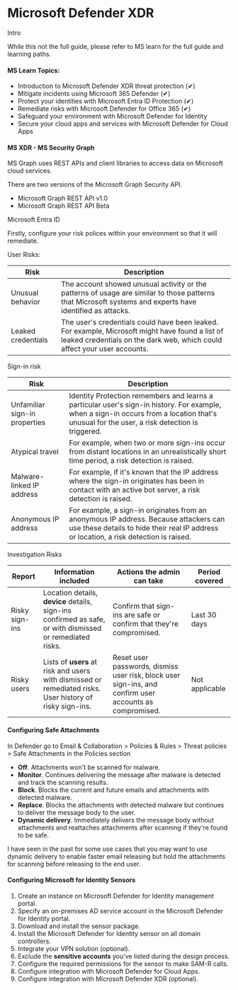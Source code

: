 # Microsoft Defender XDR

Intro

While this not the full guide, please refer to MS learn for the full guide and learning paths.



#### MS Learn Topics:

* Introduction to Microsoft Defender XDR threat protection (✔)
* Mitigate incidents using Microsoft 365 Defender (✔)
* Protect your identities with Microsoft Entra ID Protection (✔)
* Remediate risks with Microsoft Defender for Office 365 (✔)
* Safeguard your environment with Microsoft Defender for Identity&#x20;
* Secure your cloud apps and services with Microsoft Defender for Cloud Apps

#### MS XDR - MS Security Graph

MS Graph uses REST APIs and client libraries to access data on Microsoft cloud services.

There are two versions of the Microsoft Graph Security API.

* Microsoft Graph REST API v1.0
* Microsoft Graph REST API Beta

Microsoft Entra ID

Firstly, configure your risk polices within your environment so that it will remediate.

User Risks:

| Risk               | Description                                                                                                                                                                 |
| ------------------ | --------------------------------------------------------------------------------------------------------------------------------------------------------------------------- |
| Unusual behavior   | The account showed unusual activity or the patterns of usage are similar to those patterns that Microsoft systems and experts have identified as attacks.                   |
| Leaked credentials | The user's credentials could have been leaked. For example, Microsoft might have found a list of leaked credentials on the dark web, which could affect your user accounts. |



Sign-in risk

| Risk                          | Description                                                                                                                                                                                  |
| ----------------------------- | -------------------------------------------------------------------------------------------------------------------------------------------------------------------------------------------- |
| Unfamiliar sign-in properties | Identity Protection remembers and learns a particular user's sign-in history. For example, when a sign-in occurs from a location that's unusual for the user, a risk detection is triggered. |
| Atypical travel               | For example, when two or more sign-ins occur from distant locations in an unrealistically short time period, a risk detection is raised.                                                     |
| Malware-linked IP address     | For example, if it's known that the IP address where the sign-in originates has been in contact with an active bot server, a risk detection is raised.                                       |
| Anonymous IP address          | For example, a sign-in originates from an anonymous IP address. Because attackers can use these details to hide their real IP address or location, a risk detection is raised.               |

Investigation Risks

| Report         | Information included                                                                                     | Actions the admin can take                                                                              | Period covered |
| -------------- | -------------------------------------------------------------------------------------------------------- | ------------------------------------------------------------------------------------------------------- | -------------- |
| Risky sign-ins | Location details, **device** details, sign-ins confirmed as safe, or with dismissed or remediated risks. | Confirm that sign-ins are safe or confirm that they're compromised.                                     | Last 30 days   |
| Risky users    | Lists of **users** at risk and users with dismissed or remediated risks. User history of risky sign-ins. | Reset user passwords, dismiss user risk, block user sign-ins, and confirm user accounts as compromised. | Not applicable |



#### Configuring Safe Attachments

In Defender go to Email & Collaboration > Policies & Rules > Threat policies > Safe Attachments in the Policies section

* **Off**. Attachments won't be scanned for malware.
* **Monitor**. Continues delivering the message after malware is detected and track the scanning results.
* **Block**. Blocks the current and future emails and attachments with detected malware.
* **Replace**. Blocks the attachments with detected malware but continues to deliver the message body to the user.
* **Dynamic delivery**. Immediately delivers the message body without attachments and reattaches attachments after scanning if they're found to be safe.

I have seen in the past for some use cases that you may want to use dynamic delivery to enable faster email releasing but hold the attachments for scanning before releasing to the end user.

#### Configuring Microsoft for Identity Sensors

1. Create an instance on Microsoft Defender for Identity management portal.
2. Specify an on-premises AD service account in the Microsoft Defender for Identity portal.
3. Download and install the sensor package.
4. Install the Microsoft Defender for Identity sensor on all domain controllers.
5. Integrate your VPN solution (optional).
6. Exclude the **sensitive accounts** you've listed during the design process.
7. Configure the required permissions for the sensor to make SAM-R calls.
8. Configure integration with Microsoft Defender for Cloud Apps.
9. Configure integration with Microsoft Defender XDR (optional).
